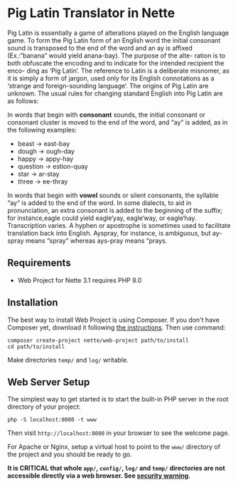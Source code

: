 Pig Latin Translator in Nette
=================

Pig Latin is essentially a game of alterations played on the English language game. To form
the Pig Latin form of an English word the initial consonant sound is transposed to the end of
the word and an ay is affixed (Ex.:“banana“ would yield anana-bay). The purpose of the alte-
ration is to both obfuscate the encoding and to indicate for the intended recipient the enco-
ding as ‘Pig Latin‘. The reference to Latin is a deliberate misnomer, as it is simply a form
of jargon, used only for its English connotations as a ‘strange and foreign-sounding language‘.
The origins of Pig Latin are unknown.
The usual rules for changing standard English into Pig Latin are as follows:

In words that begin with **consonant** sounds, the initial consonant or consonant cluster is
moved to the end of the word, and “ay“ is added, as in the following examples:

- beast → east-bay
- dough → ough-day
- happy → appy-hay
- question → estion-quay
- star → ar-stay
- three → ee-thray

In words that begin with **vowel** sounds or silent consonants, the syllable “ay“ is added to the
end of the word. In some dialects, to aid in pronunciation, an extra consonant is added to the
beginning of the suffix; for instance,eagle could yield eagle‘yay, eagle‘way, or eagle‘hay.
Transcription varies. A hyphen or apostrophe is sometimes used to facilitate translation back
into English. Ayspray, for instance, is ambiguous, but ay-spray means “spray“ whereas ays-pray
means “prays.

Requirements
------------

- Web Project for Nette 3.1 requires PHP 8.0


Installation
------------

The best way to install Web Project is using Composer. If you don't have Composer yet,
download it following [the instructions](https://doc.nette.org/composer). Then use command:

	composer create-project nette/web-project path/to/install
	cd path/to/install


Make directories `temp/` and `log/` writable.


Web Server Setup
----------------

The simplest way to get started is to start the built-in PHP server in the root directory of your project:

	php -S localhost:8000 -t www

Then visit `http://localhost:8000` in your browser to see the welcome page.

For Apache or Nginx, setup a virtual host to point to the `www/` directory of the project and you
should be ready to go.

**It is CRITICAL that whole `app/`, `config/`, `log/` and `temp/` directories are not accessible directly
via a web browser. See [security warning](https://nette.org/security-warning).**
